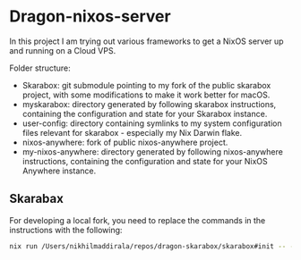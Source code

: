 # Dragon-nixos-server
In this project I am trying out various frameworks to get a NixOS server up and running on a Cloud VPS.

Folder structure:
- Skarabox: git submodule pointing to my fork of the public skarabox project, with some modifications to make it work better for macOS.
- myskarabox: directory generated by following skarabox instructions, containing the configuration and state for your Skarabox instance.
- user-config: directory containing symlinks to my system configuration files relevant for skarabox - especially my Nix Darwin flake.
- nixos-anywhere: fork of public nixos-anywhere project.
- my-nixos-anywhere: directory generated by following nixos-anywhere instructions, containing the configuration and state for your NixOS Anywhere instance. 

## Skarabax
For developing a local fork, you need to replace the commands in the instructions with the following:

```bash
nix run /Users/nikhilmaddirala/repos/dragon-skarabox/skarabox#init -- -p /Users/nikhilmaddirala/repos/dragon-skarabox/skarabox 
```